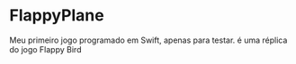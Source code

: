 # FlappyPlane

Meu primeiro jogo programado em Swift, apenas para testar.
é uma réplica do jogo Flappy Bird
